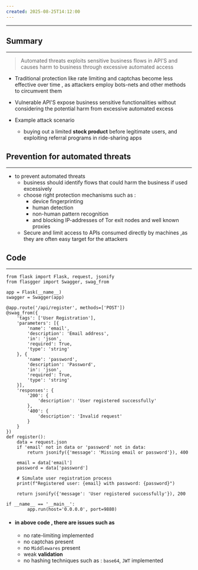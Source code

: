 ```yaml
---
created: 2025-08-25T14:12:00
---
```

---

## Summary
---
> Automated threats exploits sensitive business flows in API'S and causes harm to business through excessive automated access 

* Traditional protection like rate limiting and captchas become less effective over time , as attackers employ bots-nets and other methods to circumvent them 

* Vulnerable API'S expose business sensitive functionalities without considering the potential harm from excessive automated excess 

* Example attack scenario
	* buying out a limited **stock product** before legitimate users, and exploiting referral programs in ride-sharing apps



## Prevention for automated threats 
---
* to prevent automated threats
	* business should identify flows that could harm the business if used excessively 
	* choose right protection mechanisms such as : 
		* device fingerprinting 
		* human detection 
		* non-human pattern recognition 
		* and blocking IP-addresses of Tor exit nodes and well known proxies 
	* Secure and limit access to APIs consumed directly by machines ,as they are often easy target for the attackers 




## Code 
---
```
from flask import Flask, request, jsonify
from flasgger import Swagger, swag_from

app = Flask(__name__)
swagger = Swagger(app)

@app.route('/api/register', methods=['POST'])
@swag_from({
    'tags': ['User Registration'],
    'parameters': [{
        'name': 'email',
        'description': 'Email address',
        'in': 'json',
        'required': True,
        'type': 'string'
    }, {
        'name': 'password',
        'description': 'Password',
        'in': 'json',
        'required': True,
        'type': 'string'
    }],
    'responses': {
        '200': {
            'description': 'User registered successfully'
        },
        '400': {
            'description': 'Invalid request'
        }
    }
})
def register():
    data = request.json
    if 'email' not in data or 'password' not in data:
        return jsonify({'message': 'Missing email or password'}), 400

    email = data['email']
    password = data['password']

    # Simulate user registration process
    print(f"Registered user: {email} with password: {password}")

    return jsonify({'message': 'User registered successfully'}), 200

if __name__ == '__main__':
        app.run(host='0.0.0.0', port=9880)
```

* ####  in above code , there are issues such as
	* no rate-limiting implemented 
	* no captchas present 
	* no `Middlewares` present 
	* weak **validation**
	* no hashing techniques such as : `base64`, `JWT` implemented
